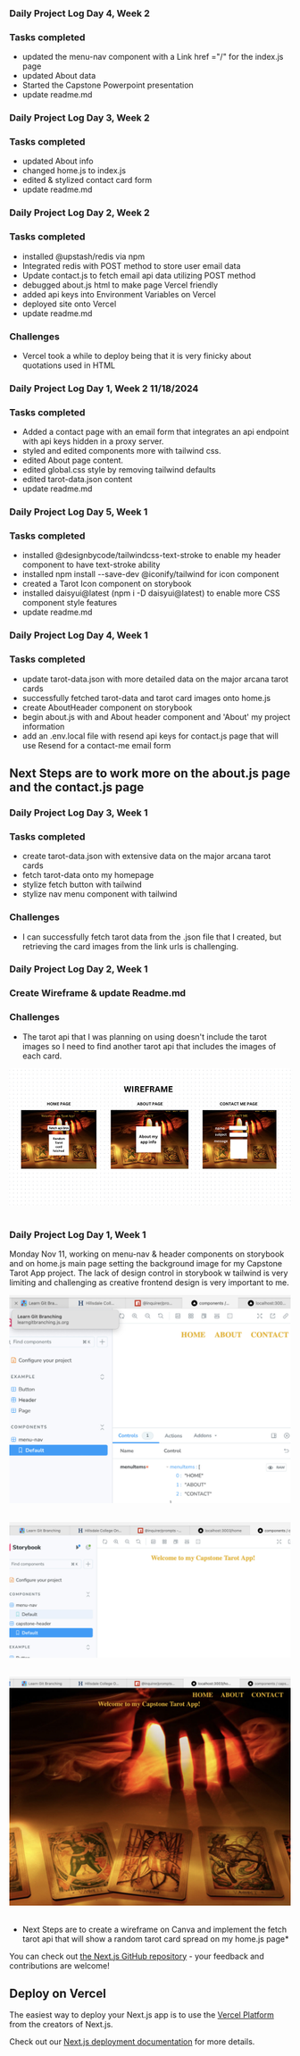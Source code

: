 ### Daily Project Log Day 4, Week 2 
### Tasks completed
- updated the menu-nav component with a Link href ="/" for the index.js page
- updated About data
- Started the Capstone Powerpoint presentation
- update readme.md

### Daily Project Log Day 3, Week 2 
### Tasks completed
- updated About info
- changed home.js to index.js
- edited & stylized contact card form 
- update readme.md

### Daily Project Log Day 2, Week 2 
### Tasks completed
- installed @upstash/redis via npm
- Integrated redis with POST method to store user email data
- Update contact.js to fetch email api data utilizing POST method
- debugged about.js html to make page Vercel friendly
- added api keys into Environment Variables on Vercel
- deployed site onto Vercel
- update readme.md

### Challenges
- Vercel took a while to deploy being that it is very finicky about quotations used in HTML

### Daily Project Log Day 1, Week 2 11/18/2024
### Tasks completed
- Added a contact page with an email form that integrates an api endpoint with api keys hidden in a proxy server.
- styled and edited components more with tailwind css.
- edited About page content.
- edited global.css style by removing tailwind defaults
- edited tarot-data.json content
- update readme.md


### Daily Project Log Day 5, Week 1
### Tasks completed

- installed @designbycode/tailwindcss-text-stroke to enable my header component to have text-stroke ability
- installed npm install --save-dev @iconify/tailwind for icon component
- created a Tarot Icon component on storybook
- installed daisyui@latest (npm i -D daisyui@latest) to enable more CSS component style features
- update readme.md

### Daily Project Log Day 4, Week 1
### Tasks completed

- update tarot-data.json with more detailed data on the major arcana tarot cards
- successfully fetched tarot-data and tarot card images onto home.js 
- create AboutHeader component on storybook
- begin about.js with and About header component and 'About' my project information
- add an .env.local file with resend api keys for contact.js page that will use Resend for a contact-me email form

## Next Steps are to work more on the about.js page and the contact.js page

### Daily Project Log Day 3, Week 1
### Tasks completed

- create tarot-data.json with extensive data on the major arcana tarot cards
- fetch tarot-data onto my homepage 
- stylize fetch button with tailwind
- stylize nav menu component with tailwind

### Challenges 

- I can successfully fetch tarot data from the .json file that I created, but retrieving the card images from the link urls is challenging. 


### Daily Project Log Day 2, Week 1
### Create Wireframe & update Readme.md
### Challenges 

- The tarot api that I was planning on using doesn't include the tarot images so I need to find another tarot api that includes the images of each card.

![Alt text](public/imgs/wireframe.jpg) <br /> <br />


### Daily Project Log Day 1, Week 1

Monday Nov 11, working on menu-nav & header components on storybook and on home.js main page setting the background image for my Capstone Tarot App project. The lack of design control in storybook w tailwind is very limiting and challenging as creative frontend design is very important to me. 

![Alt text](public/imgs/readme-menu-nav.jpg) <br /><br />

![Alt text](public/imgs/readme-header.jpg)  <br /><br />

![Alt text](public/imgs/readme-home-1.jpg) <br /><br />

- Next Steps are to create a wireframe on Canva and implement the fetch tarot api that will show a random tarot card spread on my home.js page*




You can check out [the Next.js GitHub repository](https://github.com/vercel/next.js) - your feedback and contributions are welcome!

## Deploy on Vercel

The easiest way to deploy your Next.js app is to use the [Vercel Platform](https://vercel.com/new?utm_medium=default-template&filter=next.js&utm_source=create-next-app&utm_campaign=create-next-app-readme) from the creators of Next.js.

Check out our [Next.js deployment documentation](https://nextjs.org/docs/pages/building-your-application/deploying) for more details.

